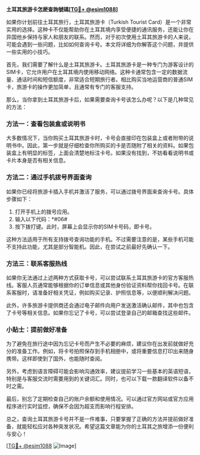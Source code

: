 **土耳其旅游卡怎麽查詢號碼[[TG💪+ @esim1088](https://t.me/s/esim1088)]**

如果你计划前往土耳其旅行，土耳其旅游卡（Turkish Tourist Card）是一个非常实用的选择。这种卡不仅能帮助你在土耳其境内享受便捷的通讯服务，还能让你在异国他乡保持与家人和朋友的联系。然而，对于初次使用土耳其旅游卡的人来说，可能会遇到一些问题，比如如何查询卡号。本文将详细为你解答这个问题，并提供一些实用的小技巧。

首先，我们需要了解什么是土耳其旅游卡。土耳其旅游卡是一种专门为游客设计的SIM卡，它允许用户在土耳其境内使用移动网络。这种卡通常包含一定的数据流量、通话时间和短信额度，非常适合短期旅行者。相比购买当地运营商的普通SIM卡，旅游卡的操作更加简单，且通常有专门的客服支持。

那么，当你拿到土耳其旅游卡后，如果需要查询卡号该怎么办呢？以下是几种常见的方法：

### 方法一：查看包装盒或说明书

大多数情况下，当你购买土耳其旅游卡时，卡号会直接印在包装盒上或者附带的说明书中。因此，第一步就是仔细检查你所购买的卡是否随附了相关的资料。如果包装盒上有明显的标签，上面会清楚地标注卡号。如果没有找到，不妨看看说明书或卡片本身是否有相关信息。

### 方法二：通过手机拨号界面查询

如果你已经将旅游卡插入手机并激活了服务，可以通过拨号界面来查询卡号。具体步骤如下：
1. 打开手机上的拨号应用。
2. 输入以下代码：*#06#
3. 按下拨打键。此时，屏幕上会显示你的SIM卡号码，即卡号。

这种方法适用于所有支持拨号查询功能的手机。不过需要注意的是，某些手机可能不支持此功能，尤其是部分智能机。因此，在尝试之前最好先确认一下。

### 方法三：联系客服热线

如果你无法通过上述两种方式获取卡号，可以尝试联系土耳其旅游卡的官方客服热线。客服人员通常能够根据你的订单信息或其他身份验证资料帮你找回卡号。在联系客服时，请准备好相关凭证，例如购买记录、护照信息等，以便顺利解决问题。

此外，许多旅游卡提供商还会通过电子邮件向用户发送激活确认邮件，其中也包含了卡号等相关信息。如果你忘记了卡号，可以尝试登录自己的邮箱查找这些邮件。

### 小贴士：提前做好准备

为了避免在旅行途中因为忘记卡号而产生不必要的麻烦，建议你在出发前就做好充分的准备工作。例如，将卡号拍照保存到手机相册中，或将重要信息打印出来随身携带。这样即使到了国外，也能随时查阅。

另外，考虑到语言障碍可能会影响沟通效率，建议提前学习一些基本的英语短语，特别是与客服交流时需要用到的关键词汇。同时，也可以下载一款翻译软件以备不时之需。

最后，别忘了定期检查自己的账户余额和使用情况。可以通过官方网站或官方应用程序进行实时监控，确保不会因为超支而影响行程安排。

总之，查询土耳其旅游卡号并不是一件难事，只要掌握了正确的方法并提前做好准备，就能轻松应对各种突发状况。希望这篇文章能为你的土耳其之旅增添一份便利与安心！

[[TG💪+ @esim1088](https://t.me/s/esim1088) ![Image](https://i.postimg.cc/4NQfJmqS/Snipaste-2025-05-13-00-14-12.png)]